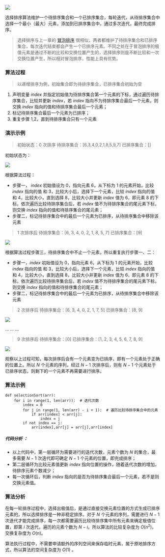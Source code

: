 ![](https://upload-images.jianshu.io/upload_images/9738807-767f662670437e72.jpg?imageMogr2/auto-orient/strip%7CimageView2/2/w/1240)


选择排序算法维护一个待排序集合和一个已排序集合，每轮迭代，从待排序集合中选择一个最小（最大）元素，添加到已排序集合中，通过多次迭代，最终完成排序。

> 选择排序与上一章的 [冒泡排序](https://www.jianshu.com/p/4a06dcd45229) 很相似，两者都维护了待排序集合和已排序集合，每次迭代结束都会产生一个已排序元素。不同之处在于冒泡排序的极值元素是通过不断的比较和交换位置产生的，选择排序则是不断比较和一次交换位置产生，所以相对冒泡排序，性能上具有优势。

### 算法过程

> 以递增排序为例，初始集合即为待排序集合，已排序集合初始为空

1. 声明变量 $index$ 并指定初始值为待排序集合第一个元素的下标，通过遍历待排序集合，比较并更新 $index$，若 $index$ 指向不为待排序集合最后一个元素，则交换 $index$ 指向的值和待排序集合最后一个元素；
2. 标记待排序集合最后一个元素为已排序；
3. 重复步骤 1,2，直到待排序集合只有一个元素

### 演示示例

> 初始状态：0 次排序
待排序集合：[6,3,4,0,2,1,8,5,9,7]
已排序集合：[]

初始状态为：

![](https://upload-images.jianshu.io/upload_images/9738807-aa2e1a7006ce44a6.png?imageMogr2/auto-orient/strip%7CimageView2/2/w/1240)

根据算法过程：

* 步骤一， $index$ 初始值设为 0，指向元素 6，从下标为 1 的元素开始，比较 $index$ 指向的值 和 3，比较大小后，选择下一个元素，比较 $index$ 指向的值 和 4，比较大小，直到选择 8，比较大小并更新 $index$ 值为 6，即元素 8 的下标，依次遍历比较待排序集合后，若 $index$ 值不为待排序集合的尾元素下标，则交换 $index$ 指向的值和待排序集合的尾元素；
* 步骤二，标记待排序集合中的最后一个元素为已排序，从待排序集合中移除该元素

> 1 次排序后
待排序集合：[6, 3, 4, 0, 2, 1, 8, 5, 7]
已排序集合：[9]

![](https://upload-images.jianshu.io/upload_images/9738807-f7d4c50eaa8df6ae.png?imageMogr2/auto-orient/strip%7CimageView2/2/w/1240)

根据算法过程步骤三，待排序集合中不止一个元素，所以重复执行步骤一、二：

* 步骤一，$index$ 初始值设为 0，指向元素 6，从下标为 1 的元素开始，比较 $index$ 指向的值 和 3，比较大小后，选择下一个元素，比较 $index$ 指向的值 和 4，比较大小，直到选择 8，比较大小并更新 $index$ 值为 6，即元素 8 的下标，依次遍历比较待排序集合后，若 $index$ 值不为待排序集合的尾元素下标，则交换 $index$ 指向的值和待排序集合的尾元素；
* 步骤二，标记待排序集合中的最后一个元素为已排序，从待排序集合中移除该元素

> 2 次排序后
待排序集合：[6, 3, 4, 0, 2, 1, 7, 5]
已排序集合：[8, 9]

![](https://upload-images.jianshu.io/upload_images/9738807-e5809f07e649e689.png?imageMogr2/auto-orient/strip%7CimageView2/2/w/1240)

...
...
...

> 9 次排序后
待排序集合：[0]
已排序集合：[1, 2, 3, 4, 5, 6, 7, 8, 9]

![](https://upload-images.jianshu.io/upload_images/9738807-0674bec3fc8ec1c5.png?imageMogr2/auto-orient/strip%7CimageView2/2/w/1240)

观察以上过程可知，每次排序后会有一个元素变为已排序，即有一个元素处于正确的位置上。所以 $N$ 个元素的序列，经过 $N-1$ 次排序后，则有 $N−1$ 个元素处于已排序状态，则剩下的一个元素不再需要进行排序。

### 算法示例
```
def selectionSort(arr):
    for i in range(1, len(arr)):  # 迭代次数
        index = 0
        for j in range(1, len(arr) - i + 1):  # 遍历比较待排序集合中的元素
            if arr[index] < arr[j]:
                index = j
        if not index == j:
            arr[index],arr[j] = arr[j],arr[index]
```

##### 代码分析 ： #####
* 以上代码中，第一层循环为需要进行的迭代次数，元素个数为 $N$ 的集合，最多需要 $N-1$ 次迭代即可确定 $N-1$ 个元素的位置，即完成排序；
* 第二层循环为比较元素值更新 $index$ 指向位置的操作，随着迭代次数的增加，待排序元素个数减少；
* 每一次循环后，判断 $index$ 指向的是否为待排序集合最后一个元素，若不是则交换元素值。

### 算法分析 ###

在每一轮排序过程中，选择出极值后，是通过直接交换元素位置的方式生成已排序元素的，所以选择排序是一种非稳定排序。对于 $N$ 个元素的序列，需要进行 $N-1$ 次迭代才能完成排序，每一次都需要遍历比较待排序集中所有元素来确定极值位置，即第 $i$ 次迭代，遍历的元素个数为 $N-i$。所以算法的比较复杂度为 $O(n^2)$，交换复杂度为 $O(n)$。

算法执行过程中，不需要申请额外的序列空间来保存临时元素，属于原地排序方式，所以算法的空间复杂度为 $O(1)$ 。
